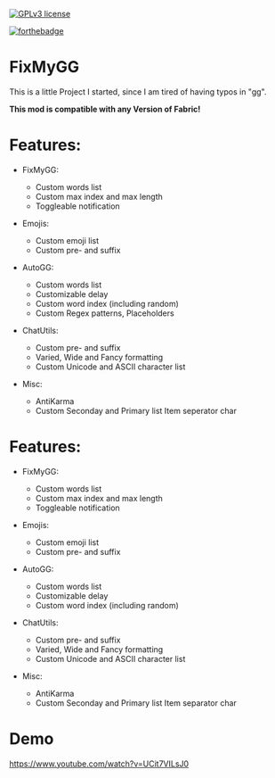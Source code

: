 [![GPLv3 license](https://img.shields.io/badge/License-GPLv3-blue.svg)](http://perso.crans.org/besson/LICENSE.html)

[![forthebadge](https://forthebadge.com/images/badges/built-with-love.svg)](https://forthebadge.com)

# FixMyGG

This is a little Project I started, since I am tired of having typos in "gg".

__This mod is compatible with any Version of Fabric!__

# Features:
- FixMyGG:
  - Custom words list
  - Custom max index and max length
  - Toggleable notification

- Emojis:
  - Custom emoji list
  - Custom pre- and suffix

- AutoGG:
  - Custom words list
  - Customizable delay
  - Custom word index (including random)
  - Custom Regex patterns, Placeholders

- ChatUtils:
  - Custom pre- and suffix
  - Varied, Wide and Fancy formatting
  - Custom Unicode and ASCII character list

- Misc:
  - AntiKarma
  - Custom Seconday and Primary list Item seperator char



# Features:
- FixMyGG:
    - Custom words list
    - Custom max index and max length
    - Toggleable notification

- Emojis:
    - Custom emoji list
    - Custom pre- and suffix

- AutoGG:
    - Custom words list
    - Customizable delay
    - Custom word index (including random)

- ChatUtils:
    - Custom pre- and suffix
    - Varied, Wide and Fancy formatting
    - Custom Unicode and ASCII character list

- Misc:
    - AntiKarma
    - Custom Seconday and Primary list Item separator char



# Demo
https://www.youtube.com/watch?v=UCit7VILsJ0
